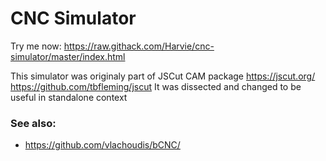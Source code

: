 # CNC Simulator

Try me now:
https://raw.githack.com/Harvie/cnc-simulator/master/index.html

This simulator was originaly part of JSCut CAM package
https://jscut.org/ https://github.com/tbfleming/jscut
It was dissected and changed to be useful in standalone context

### See also:
 * https://github.com/vlachoudis/bCNC/
